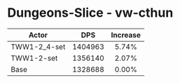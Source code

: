 # Dungeons-Slice - vw-cthun
| Actor | DPS | Increase |
|---|:---:|:---:|
|TWW1-2_4-set|1404963|5.74%|
|TWW1-2-set|1356140|2.07%|
|Base|1328688|0.00%|
